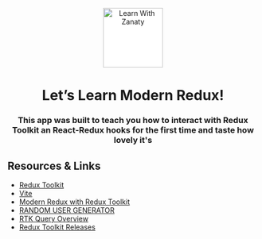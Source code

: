 <p align="center">
  <a href="https://www.yonisfy.com/">
   <img src="https://raw.githubusercontent.com/mohammedelzanaty/mohammedelzanaty/main/logo.png" alt="Learn With Zanaty" width="120" style="background: white !important;" />
  </a>
</p>
<h1 align="center">
  Let’s Learn Modern Redux!
</h1>
<h3 align="center">
  This app was built to teach you how to interact with Redux Toolkit an React-Redux hooks for the first time and taste how lovely it's 
</h3>

## Resources & Links

- [Redux Toolkit](https://redux-toolkit.js.org/)
- [Vite](https://vitejs.dev/guide/#trying-vite-online)
- [Modern Redux with Redux Toolkit](https://redux.js.org/tutorials/fundamentals/part-8-modern-redux)
- [RANDOM USER GENERATOR](https://randomuser.me/documentation#howto)
- [RTK Query Overview](https://redux-toolkit.js.org/rtk-query/overview)
- [Redux Toolkit Releases](https://github.com/reduxjs/redux-toolkit/releases)